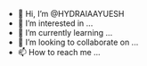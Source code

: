 - 👋 Hi, I’m @HYDRAIAAYUESH
- 👀 I’m interested in ...
- 🌱 I’m currently learning ...
- 💞️ I’m looking to collaborate on ...
- 📫 How to reach me ...

<!---
HYDRAIAAYUESH/HYDRAIAAYUESH is a ✨ special ✨ repository because its `README.md` (this file) appears on your GitHub profile.
You can click the Preview link to take a look at your changes.
--->
